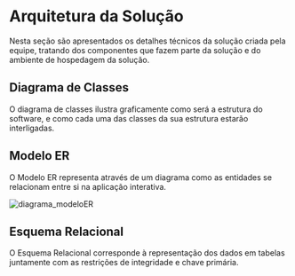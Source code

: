 # Arquitetura da Solução

Nesta seção são apresentados os detalhes técnicos da solução criada pela equipe, tratando dos componentes que fazem parte da solução e do ambiente de hospedagem da solução.

## Diagrama de Classes

O diagrama de classes ilustra graficamente como será a estrutura do software, e como cada uma das classes da sua estrutura estarão interligadas.



## Modelo ER

O Modelo ER representa através de um diagrama como as entidades se relacionam entre si na aplicação interativa.

![diagrama_modeloER](https://user-images.githubusercontent.com/98955531/193422611-21aaf134-5a26-450d-a4b2-ffaef34da6f8.png)


## Esquema Relacional

O Esquema Relacional corresponde à representação dos dados em tabelas juntamente com as restrições de integridade e chave primária.

